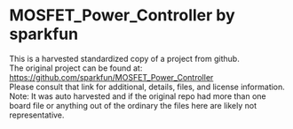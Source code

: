 
# MOSFET_Power_Controller by sparkfun  
This is a harvested standardized copy of a project from github.  
The original project can be found at:  
https://github.com/sparkfun/MOSFET_Power_Controller  
Please consult that link for additional, details, files, and license information.  
Note: It was auto harvested and if the original repo had more than one board file or anything out of the ordinary the files here are likely not representative.  
    